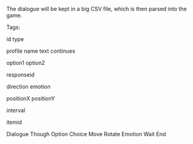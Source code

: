 The dialogue will be kept in a big CSV file, which is then parsed into the game.

Tags:

id
type

profile
name
text
continues

option1
option2

responseid

direction
emotion

positionX
positionY

interval

itemid

Dialogue
Though
Option
Choice
Move
Rotate
Emotion
Wait
End
